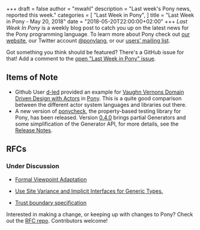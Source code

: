 +++
draft = false
author = "mwahl"
description = "Last week's Pony news, reported this week."
categories = [
    "Last Week in Pony",
]
title = "Last Week in Pony - May 20, 2018"
date = "2018-05-20T22:00:00+02:00"
+++
_Last Week In Pony_ is a weekly blog post to catch you up on the latest news for the Pony programming language. To learn more about Pony check out [our website](https://ponylang.io), our Twitter account [@ponylang](https://twitter.com/ponylang), or our [users' mailing list](https://pony.groups.io/g/user). 

Got something you think should be featured? There's a GitHub issue for that! Add a comment to the [open "Last Week in Pony" issue](https://github.com/ponylang/ponylang.github.io/issues?q=is%3Aissue+is%3Aopen+label%3Alast-week-in-pony).
<!--more-->

## Items of Note

* Github User [d-led](https://github.com/d-led) provided an example for [Vaughn Vernons Domain Driven Design with Actors](https://github.com/VaughnVernon/DDDwithActors) in [Pony](https://github.com/d-led/DDDwithActorsPony). This is a quite good comparison between the different actor system languages and libraries out there.
* A new version of [ponycheck](https://github.com/mfelsche/ponycheck), the property-based testing library for Pony, has been released. Version [0.4.0](https://github.com/mfelsche/ponycheck/releases/tag/0.4.0) brings partial Generators and some simplification of the Generator API, for more details, see the [Release Notes](https://github.com/mfelsche/ponycheck/releases/tag/0.4.0).

## RFCs

### Under Discussion

- [Formal Viewpoint Adaptation](https://github.com/ponylang/rfcs/pull/122)

- [Use Site Variance and Implicit Interfaces for Generic Types.](https://github.com/ponylang/rfcs/pull/123)

- [Trust boundary specification](https://github.com/ponylang/rfcs/pull/124)

Interested in making a change, or keeping up with changes to Pony? Check out the [RFC repo](https://github.com/ponylang/rfcs). Contributors welcome!
